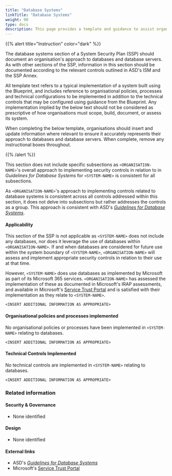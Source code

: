 ```yaml
---
title: "Database Systems"
linkTitle: "Database Systems"
weight: 90
type: docs
description: This page provides a template and guidance to assist organisations in documenting their approach to databases and database servers associated with their system(s) built on ASD's Blueprint for Secure Cloud.
---
```


{{% alert title="Instruction" color="dark" %}}

The database systems section of a System Security Plan (SSP) should document an organisation's approach to databases and database servers. As with other sections of the SSP, information in this section should be documented according to the relevant controls outlined in ASD's ISM and the SSP Annex. 

All template text refers to a typical implementation of a system built using the Blueprint, and includes reference to organisational policies, processes and technical configurations to be implemented in addition to the technical controls that may be configured using guidance from the Blueprint. Any implementation implied by the below text should not be considered as prescriptive of how organisations must scope, build, document, or assess its system.

When completing the below template, organisations should insert and update information where relevant to ensure it accurately represents their approach to databases and database servers. When complete, remove any instructional boxes throughout. 

{{% /alert %}}

This section does not include specific subsections as `<ORGANISATION-NAME>`'s overall approach to implementing security controls in relation to in *Guidelines for Database Systems* for `<SYSTEM-NAME>` is consistent for all subsections.

As `<ORGANISATION-NAME>`'s approach to implementing controls related to database systems is consistent across all controls addressed within this section, it does not delve into subsections but rather addresses the controls as a group. This approach is consistent with ASD's [*Guidelines for Database Systems*](https://www.cyber.gov.au/resources-business-and-government/essential-cyber-security/ism/cyber-security-guidelines/guidelines-database-systems).

#### Applicability

This section of the SSP is not applicable as `<SYSTEM-NAME>` does not include any databases, nor does it leverage the use of databases within `<ORGANISATION-NAME>`. If and when databases are considered for future use within the system boundary of `<SYSTEM-NAME>`, `<ORGANISATION-NAME>` will assess and implement appropriate security controls in relation to their use at that time.

However, `<SYSTEM-NAME>` does use databases as implemented by Microsoft as part of its Microsoft 365 services. `<ORGANISATION-NAME>` has assessed the implementation of these as documented in Microsoft's IRAP assessments, and available in Microsoft's [Service Trust Portal](https://servicetrust.microsoft.com/) and is satisfied with their implementation as they relate to `<SYSTEM-NAME>`.

`<INSERT ADDITIONAL INFORMATION AS APPROPRIATE>`

#### Organisational policies and processes implemented

No organisational policies or processes have been implemented in `<SYSTEM-NAME>` relating to databases.

`<INSERT ADDITIONAL INFORMATION AS APPROPRIATE>`

#### Technical Controls Implemented

No technical controls are implemented in `<SYSTEM-NAME>` relating to databases.

`<INSERT ADDITIONAL INFORMATION AS APPROPRIATE>`

### Related information

#### Security & Governance

* None identified

#### Design

* None identified

#### External links

* ASD's [*Guidelines for Database Systems*](https://www.cyber.gov.au/resources-business-and-government/essential-cyber-security/ism/cyber-security-guidelines/guidelines-database-systems)
* Microsoft's [Service Trust Portal](https://servicetrust.microsoft.com/)